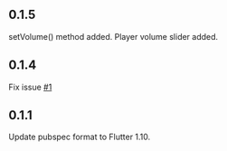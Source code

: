 ## 0.1.5
setVolume() method added. Player volume slider added.

## 0.1.4
Fix issue [#1](https://github.com/What-the-Flutter/VR-Player/issues/1)

## 0.1.1
Update pubspec format to Flutter 1.10.
